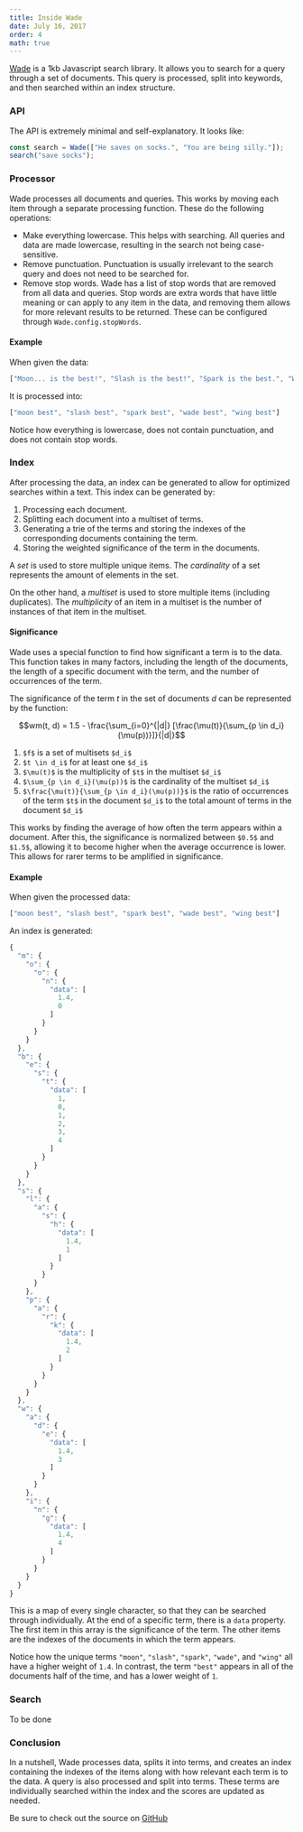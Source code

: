 ```yaml
---
title: Inside Wade
date: July 16, 2017
order: 4
math: true
---
```


[Wade](https://github.com/KingPixil/wade) is a 1kb Javascript search library. It allows you to search for a query through a set of documents. This query is processed, split into keywords, and then searched within an index structure.

### API

The API is extremely minimal and self-explanatory. It looks like:

```js
const search = Wade(["He saves on socks.", "You are being silly."]);
search("save socks");
```

### Processor

Wade processes all documents and queries. This works by moving each item through a separate processing function. These do the following operations:

* Make everything lowercase.
  This helps with searching. All queries and data are made lowercase, resulting in the search not being case-sensitive.
* Remove punctuation.
  Punctuation is usually irrelevant to the search query and does not need to be searched for.
* Remove stop words.
  Wade has a list of stop words that are removed from all data and queries. Stop words are extra words that have little meaning or can apply to any item in the data, and removing them allows for more relevant results to be returned. These can be configured through `Wade.config.stopWords`.

#### Example

When given the data:

```js
["Moon... is the best!", "Slash is the best!", "Spark is the best.", "Wade is the best?", "The Wing is the best"]
```

It is processed into:

```js
["moon best", "slash best", "spark best", "wade best", "wing best"]
```

Notice how everything is lowercase, does not contain punctuation, and does not contain stop words.

### Index

After processing the data, an index can be generated to allow for optimized searches within a text. This index can be generated by:

1. Processing each document.
2. Splitting each document into a multiset of terms.
3. Generating a trie of the terms and storing the indexes of the corresponding documents containing the term.
4. Storing the weighted significance of the term in the documents.

A _set_ is used to store multiple unique items. The _cardinality_ of a set represents the amount of elements in the set.

On the other hand, a _multiset_ is used to store multiple items (including duplicates). The _multiplicity_ of an item in a multiset is the number of instances of that item in the multiset.

#### Significance

Wade uses a special function to find how significant a term is to the data. This function takes in many factors, including the length of the documents, the length of a specific document with the term, and the number of occurrences of the term.

The significance of the term _t_ in the set of documents _d_ can be represented by the function:

```math
wm(t, d) = 1.5 - \frac{\sum_{i=0}^{|d|} [\frac{\mu(t)}{\sum_{p \in d_i}(\mu(p))}]}{|d|}
```

1. `$f$` is a set of multisets `$d_i$`
2. `$t \in d_i$` for at least one `$d_i$`
3. `$\mu(t)$` is the multiplicity of `$t$` in the multiset `$d_i$`
4. `$\sum_{p \in d_i}(\mu(p))$` is the cardinality of the multiset `$d_i$`
5. `$\frac{\mu(t)}{\sum_{p \in d_i}(\mu(p))}$` is the ratio of occurrences of the term `$t$` in the document `$d_i$` to the total amount of terms in the document `$d_i$`

This works by finding the average of how often the term appears within a document. After this, the significance is normalized between `$0.5$` and `$1.5$`, allowing it to become higher when the average occurrence is lower. This allows for rarer terms to be amplified in significance.

#### Example

When given the processed data:

```js
["moon best", "slash best", "spark best", "wade best", "wing best"]
```

An index is generated:

```js
{
  "m": {
    "o": {
      "o": {
        "n": {
          "data": [
            1.4,
            0
          ]
        }
      }
    }
  },
  "b": {
    "e": {
      "s": {
        "t": {
          "data": [
            1,
            0,
            1,
            2,
            3,
            4
          ]
        }
      }
    }
  },
  "s": {
    "l": {
      "a": {
        "s": {
          "h": {
            "data": [
              1.4,
              1
            ]
          }
        }
      }
    },
    "p": {
      "a": {
        "r": {
          "k": {
            "data": [
              1.4,
              2
            ]
          }
        }
      }
    }
  },
  "w": {
    "a": {
      "d": {
        "e": {
          "data": [
            1.4,
            3
          ]
        }
      }
    },
    "i": {
      "n": {
        "g": {
          "data": [
            1.4,
            4
          ]
        }
      }
    }
  }
}
```

This is a map of every single character, so that they can be searched through individually. At the end of a specific term, there is a `data` property. The first item in this array is the significance of the term. The other items are the indexes of the documents in which the term appears.

Notice how the unique terms `"moon"`, `"slash"`, `"spark"`, `"wade"`, and `"wing"` all have a higher weight of `1.4`. In contrast, the term `"best"` appears in all of the documents half of the time, and has a lower weight of `1`.

### Search

To be done

### Conclusion

In a nutshell, Wade processes data, splits it into terms, and creates an index containing the indexes of the items along with how relevant each term is to the data. A query is also processed and split into terms. These terms are individually searched within the index and the scores are updated as needed.

Be sure to check out the source on [GitHub](https://github.com/kbrsh/wade)
